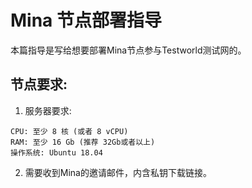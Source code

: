 # Mina 节点部署指导
本篇指导是写给想要部署Mina节点参与Testworld测试网的。

## 节点要求:
1. 服务器要求:
```
CPU: 至少 8 核 (或者 8 vCPU)
RAM: 至少 16 Gb (推荐 32Gb或者以上)
操作系统: Ubuntu 18.04
```
2. 需要收到Mina的邀请邮件，内含私钥下载链接。

